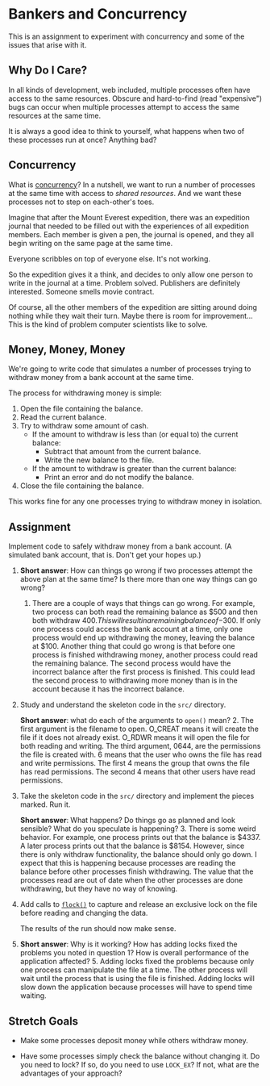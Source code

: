 # Bankers and Concurrency

This is an assignment to experiment with concurrency and some of the
issues that arise with it.

## Why Do I Care?

In all kinds of development, web included, multiple processes often have
access to the same resources. Obscure and hard-to-find (read
"expensive") bugs can occur when multiple processes attempt to access
the same resources at the same time.

It is always a good idea to think to yourself, what happens when two of
these processes run at once? Anything bad?

## Concurrency

What is
[concurrency](https://en.wikipedia.org/wiki/Concurrency_(computer_science))?
In a nutshell, we want to run a number of processes at the same time
with access to _shared resources_. And we want these processes not to
step on each-other's toes.

Imagine that after the Mount Everest expedition, there was an expedition
journal that needed to be filled out with the experiences of all
expedition members. Each member is given a pen, the journal is opened,
and they all begin writing on the same page at the same time.

Everyone scribbles on top of everyone else. It's not working.

So the expedition gives it a think, and decides to only allow one person
to write in the journal at a time. Problem solved. Publishers are
definitely interested. Someone smells movie contract.

Of course, all the other members of the expedition are sitting around
doing nothing while they wait their turn. Maybe there is room for
improvement... This is the kind of problem computer scientists like to
solve.

## Money, Money, Money

We're going to write code that simulates a number of processes trying to
withdraw money from a bank account at the same time.

The process for withdrawing money is simple:

1. Open the file containing the balance.
2. Read the current balance.
3. Try to withdraw some amount of cash.
   * If the amount to withdraw is less than (or equal to) the current
     balance:
       * Subtract that amount from the current balance.
	   * Write the new balance to the file.
   * If the amount to withdraw is greater than the current balance:
       * Print an error and do not modify the balance.
4. Close the file containing the balance.

This works fine for any one processes trying to withdraw money in isolation.


## Assignment

Implement code to safely withdraw money from a bank account. (A
simulated bank account, that is. Don't get your hopes up.)

1. **Short answer**: How can things go wrong if two processes attempt the
   above plan at the same time? Is there more than one way things can go
   wrong?
	 1. There are a couple of ways that things can go wrong. For example,
	 two process can both read the remaining balance as $500 and then both withdraw
	 $400. This will result in a remaining balance of -$300. If only one process could
	 access the bank account at a time, only one process would end up withdrawing the money,
	 leaving the balance at $100. Another thing that could go wrong is that before
	 one process is finished withdrawing money, another process could read the remaining
	 balance. The second process would have the incorrect balance after the first process
	 is finished. This could lead the second process to withdrawing more money than is 
	 in the account because it has the incorrect balance.

2. Study and understand the skeleton code in the `src/` directory.

   **Short answer**: what do each of the arguments to `open()` mean?
	2. The first argument is the filename to open. O_CREAT means
  it will create the file if it does not already exist. O_RDWR means 
	it will open the file for both reading and writing. The third argument, 
	0644, are the permissions the file is created with. 6 means that the user
	who owns the file has read and write permissions. The first 4 means the 
	group that owns the file has read permissions. The second 4 means that 
	other users have read permissions.

3. Take the skeleton code in the `src/` directory and implement the
   pieces marked. Run it.
   
   **Short answer**: What happens? Do things go as planned and look
   sensible? What do you speculate is happening?
	 3. There is some weird behavior. For example, one process prints out
	 that the balance is $4337. A later process prints out that the balance
	 is $8154. However, since there is only withdraw functionality, the balance
	 should only go down. I expect that this is happening because processes are 
	 reading the balance before other processes finish withdrawing. The value 
	 that the processes read are out of date when the other processes are done
	 withdrawing, but they have no way of knowing. 

4. Add calls to [`flock()`](https://linux.die.net/man/2/flock) to
   capture and release an exclusive lock on the file before reading and
   changing the data.

   The results of the run should now make sense.
   
5. **Short answer**: Why is it working? How has adding locks fixed the
   problems you noted in question 1? How is overall performance of the
   application affected?
	 5. Adding locks fixed the problems because only one process can manipulate
	 the file at a time. The other process will wait until the process that is 
	 using the file is finished. Adding locks will slow down the application because
	 processes will have to spend time waiting.  

## Stretch Goals

* Make some processes deposit money while others withdraw money.

* Have some processes simply check the balance without changing it. Do
  you need to lock? If so, do you need to use `LOCK_EX`? If not, what
  are the advantages of your approach?
